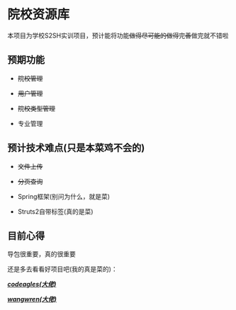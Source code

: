 # 院校资源库
本项目为学校S2SH实训项目，预计能将功能~~做得尽可能的做得完善~~做完就不错啦
## 预期功能
- ~~院校管理~~

- ~~用户管理~~

- ~~院校类型管理~~

- 专业管理
## 预计技术难点(只是本菜鸡不会的)
- ~~文件上传~~

- ~~分页查询~~

- Spring框架(别问为什么，就是菜)

- Struts2自带标签(真的是菜)


## 目前心得
导包很重要，真的很重要

还是多去看看好项目吧(我的真是菜的)：

<a href="https://github.com/codeagles">***codeagles(大佬)***</a>

<a href="https://github.com/wangwren">***wangwren(大佬)***</a>